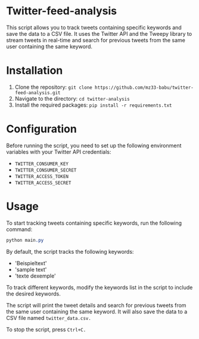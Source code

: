 # Twitter-feed-analysis
This script allows you to track tweets containing specific keywords and save the data to a CSV file. It uses the Twitter API and the Tweepy library to stream tweets in real-time and search for previous tweets from the same user containing the same keyword.

# Installation
1. Clone the repository: `git clone https://github.com/mz33-babu/twitter-feed-analysis.git`
2. Navigate to the directory: `cd twitter-analysis`
3. Install the required packages: `pip install -r requirements.txt`

# Configuration
Before running the script, you need to set up the following environment variables with your Twitter API credentials:

* `TWITTER_CONSUMER_KEY`
* `TWITTER_CONSUMER_SECRET`
* `TWITTER_ACCESS_TOKEN`
* `TWITTER_ACCESS_SECRET`

# Usage
To start tracking tweets containing specific keywords, run the following command:

```css
python main.py
```
By default, the script tracks the following keywords:

* 'Beispieltext'
* 'sample text'
* 'texte dexemple'

To track different keywords, modify the keywords list in the script to include the desired keywords.

The script will print the tweet details and search for previous tweets from the same user containing the same keyword. It will also save the data to a CSV file named `twitter_data.csv.`

To stop the script, press `Ctrl+C.`


